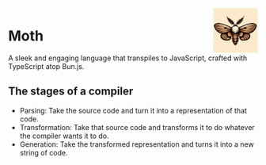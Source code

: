 <img src="./logo.webp" style="float: right; width: 90px">

<h1 style="border: none">Moth</h1>

A sleek and engaging language that transpiles to JavaScript, crafted with TypeScript atop Bun.js.

## The stages of a compiler

-   Parsing: Take the source code and turn it into a representation of that
    code.
-   Transformation: Take that source code and transforms it to do whatever the
    compiler wants it to do.
-   Generation: Take the transformed representation and turns it into a new
    string of code.
